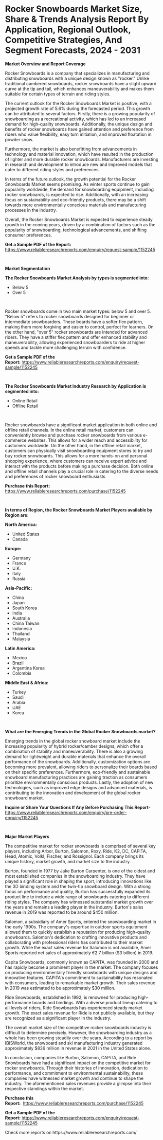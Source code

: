 <p><h1>Rocker Snowboards Market Size, Share & Trends Analysis Report By Application, Regional Outlook, Competitive Strategies, And Segment Forecasts, 2024 - 2031</h1></p><p><strong>Market Overview and Report Coverage</strong></p>
<p><p>Rocker Snowboards is a company that specializes in manufacturing and distributing snowboards with a unique design known as "rocker." Unlike traditional cambered snowboards, rocker snowboards have a slight upward curve at the tip and tail, which enhances maneuverability and makes them suitable for certain types of terrain and riding styles.</p><p>The current outlook for the Rocker Snowboards Market is positive, with a projected growth rate of 5.6% during the forecasted period. This growth can be attributed to several factors. Firstly, there is a growing popularity of snowboarding as a recreational activity, which has led to an increased demand for high-quality snowboards. Additionally, the unique design and benefits of rocker snowboards have gained attention and preference from riders who value flexibility, easy turn initiation, and improved floatation in powder snow.</p><p>Furthermore, the market is also benefitting from advancements in technology and material innovation, which have resulted in the production of lighter and more durable rocker snowboards. Manufacturers are investing in research and development to introduce new and improved models that cater to different riding styles and preferences.</p><p>In terms of the future outlook, the growth potential for the Rocker Snowboards Market seems promising. As winter sports continue to gain popularity worldwide, the demand for snowboarding equipment, including rocker snowboards, is expected to rise. Additionally, with an increasing focus on sustainability and eco-friendly products, there may be a shift towards more environmentally conscious materials and manufacturing processes in the industry.</p><p>Overall, the Rocker Snowboards Market is expected to experience steady growth in the coming years, driven by a combination of factors such as the popularity of snowboarding, technological advancements, and shifting consumer preferences.</p></p>
<p><strong>Get a Sample PDF of the Report:</strong> <a href="https://www.reliableresearchreports.com/enquiry/request-sample/1152245">https://www.reliableresearchreports.com/enquiry/request-sample/1152245</a></p>
<p>&nbsp;</p>
<p><strong>Market Segmentation</strong></p>
<p><strong>The Rocker Snowboards Market Analysis by types is segmented into:</strong></p>
<p><ul><li>Below 5</li><li>Over 5</li></ul></p>
<p>&nbsp;</p>
<p><p>Rocker snowboards come in two main market types: below 5 and over 5. "Below 5" refers to rocker snowboards designed for beginner or intermediate snowboarders. These boards have a softer flex pattern, making them more forgiving and easier to control, perfect for learners. On the other hand, "over 5" rocker snowboards are intended for advanced riders. They have a stiffer flex pattern and offer enhanced stability and maneuverability, allowing experienced snowboarders to ride at higher speeds and tackle more challenging terrain with confidence.</p></p>
<p><strong>Get a Sample PDF of the Report:</strong>&nbsp;<a href="https://www.reliableresearchreports.com/enquiry/request-sample/1152245">https://www.reliableresearchreports.com/enquiry/request-sample/1152245</a></p>
<p>&nbsp;</p>
<p><strong>The Rocker Snowboards Market Industry Research by Application is segmented into:</strong></p>
<p><ul><li>Online Retail</li><li>Offline Retail</li></ul></p>
<p>&nbsp;</p>
<p><p>Rocker snowboards have a significant market application in both online and offline retail channels. In the online retail market, customers can conveniently browse and purchase rocker snowboards from various e-commerce websites. This allows for a wider reach and accessibility for customers worldwide. On the other hand, in the offline retail market, customers can physically visit snowboarding equipment stores to try and buy rocker snowboards. This allows for a more hands-on and personal shopping experience, where customers can receive expert advice and interact with the products before making a purchase decision. Both online and offline retail channels play a crucial role in catering to the diverse needs and preferences of rocker snowboard enthusiasts.</p></p>
<p><strong>Purchase this Report:</strong>&nbsp; <a href="https://www.reliableresearchreports.com/purchase/1152245">https://www.reliableresearchreports.com/purchase/1152245</a></p>
<p>&nbsp;</p>
<p><strong>In terms of Region, the Rocker Snowboards Market Players available by Region are:</strong></p>
<p>
    <p> <strong> North America: </strong>
        <ul>
            <li>United States</li>
            <li>Canada</li>
        </ul>
        </p> 
    <p> <strong> Europe: </strong>
        <ul>
            <li>Germany</li>
            <li>France</li>
            <li>U.K.</li>
            <li>Italy</li>
            <li>Russia</li>
        </ul>
        </p> 
    <p> <strong> Asia-Pacific: </strong>
        <ul>
            <li>China</li>
            <li>Japan</li>
            <li>South Korea</li>
            <li>India</li>
            <li>Australia</li>
            <li>China Taiwan</li>
            <li>Indonesia</li>
            <li>Thailand</li>
            <li>Malaysia</li>
        </ul>
        </p> 
    <p> <strong> Latin America: </strong>
        <ul>
            <li>Mexico</li>
            <li>Brazil</li>
            <li>Argentina Korea</li>
            <li>Colombia</li>
        </ul>
        </p> 
    <p> <strong> Middle East & Africa: </strong>
        <ul>
            <li>Turkey</li>
            <li>Saudi</li>
            <li>Arabia</li>
            <li>UAE</li>
            <li>Korea</li>
        </ul>
    </p>
    </p>
<p>&nbsp;</p>
<p><strong>What are the Emerging Trends in the Global Rocker Snowboards market?</strong></p>
<p><p>Emerging trends in the global rocker snowboard market include the increasing popularity of hybrid rocker/camber designs, which offer a combination of stability and maneuverability. There is also a growing demand for lightweight and durable materials that enhance the overall performance of the snowboards. Additionally, customization options are becoming more prevalent, allowing riders to personalize their boards based on their specific preferences. Furthermore, eco-friendly and sustainable snowboard manufacturing practices are gaining traction as consumers prioritize environmentally conscious products. Lastly, the adoption of new technologies, such as improved edge designs and advanced materials, is contributing to the innovation and development of the global rocker snowboard market.</p></p>
<p><strong>Inquire or Share Your Questions If Any Before Purchasing This Report</strong>- <a href="https://www.reliableresearchreports.com/enquiry/pre-order-enquiry/1152245">https://www.reliableresearchreports.com/enquiry/pre-order-enquiry/1152245</a></p>
<p>&nbsp;</p>
<p><strong>Major Market Players</strong></p>
<p><p>The competitive market for rocker snowboards is comprised of several key players, including Arbor, Burton, Salomon, Roxy, Ride, K2, DC, CAPiTA, Head, Atomic, Volkl, Fischer, and Rossignol. Each company brings its unique history, market growth, and market size to the industry.</p><p>Burton, founded in 1977 by Jake Burton Carpenter, is one of the oldest and most established companies in the snowboarding industry. They have played a significant role in shaping the sport, introducing innovations like the 3D binding system and the twin-tip snowboard design. With a strong focus on performance and quality, Burton has successfully expanded its product line to include a wide range of snowboards catering to different riding styles. The company has witnessed substantial market growth over the years and remains a leading player in the industry. Burton's sales revenue in 2019 was reported to be around $450 million.</p><p>Salomon, a subsidiary of Amer Sports, entered the snowboarding market in the early 1990s. The company's expertise in outdoor sports equipment allowed them to quickly establish a reputation for producing high-quality snowboards. Salomon's dedication to crafting innovative products and collaborating with professional riders has contributed to their market growth. While the exact sales revenue for Salomon is not available, Amer Sports reported net sales of approximately €2.7 billion ($3 billion) in 2019.</p><p>Capita Snowboards, commonly known as CAPiTA, was founded in 2000 and has rapidly become a prominent player in the market. The company focuses on producing environmentally friendly snowboards with unique designs and innovative features. CAPiTA's commitment to sustainability has resonated with consumers, leading to remarkable market growth. Their sales revenue in 2019 was estimated to be approximately $30 million.</p><p>Ride Snowboards, established in 1992, is renowned for producing high-performance boards and bindings. With a diverse product lineup catering to all levels of riders, Ride Snowboards has experienced steady market growth. The exact sales revenue for Ride is not publicly available, but they are recognized as a significant player in the industry.</p><p>The overall market size of the competitive rocker snowboards industry is difficult to determine precisely. However, the snowboarding industry as a whole has been growing steadily over the years. According to a report by IBISWorld, the snowboard and ski manufacturing industry generated approximately $836 million in revenue in 2021 in the United States alone.</p><p>In conclusion, companies like Burton, Salomon, CAPiTA, and Ride Snowboards have had a significant impact on the competitive market for rocker snowboards. Through their histories of innovation, dedication to performance, and commitment to environmental sustainability, these companies have witnessed market growth and continue to shape the industry. The aforementioned sales revenues provide a glimpse into their respective standings within the market.</p></p>
<p><strong>Purchase this Report:</strong>&nbsp;&nbsp;<a href="https://www.reliableresearchreports.com/purchase/1152245">https://www.reliableresearchreports.com/purchase/1152245</a></p>
<p></p>
<p><strong>Get a Sample PDF of the Report:</strong>&nbsp;<a href="https://www.reliableresearchreports.com/enquiry/request-sample/1152245">https://www.reliableresearchreports.com/enquiry/request-sample/1152245</a></p>
<p>Check more reports on https://www.reliableresearchreports.com/</p>